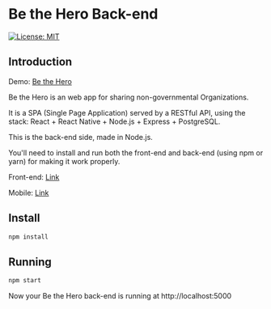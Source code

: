 # Be the Hero Back-end

[![License: MIT](https://img.shields.io/badge/License-MIT-yellow.svg)](https://opensource.org/licenses/MIT)

## Introduction

Demo: [Be the Hero](https://be-the-hero-front-end.vercel.app/)

Be the Hero is an web app for sharing non-governmental Organizations.

It is a SPA (Single Page Application) served by a RESTful API, using the stack: React + React Native + Node.js + Express + PostgreSQL.

This is the back-end side, made in Node.js.

You'll need to install and run both the front-end and back-end (using npm or yarn) for making it work properly.

Front-end: [Link](https://github.com/pedrorfigueiredo/be-the-hero-front-end)

Mobile: [Link](https://github.com/pedrorfigueiredo/be-the-hero-mobile)

## Install

```sh
npm install
```

## Running

```sh
npm start
```

Now your Be the Hero back-end is running at http://localhost:5000
